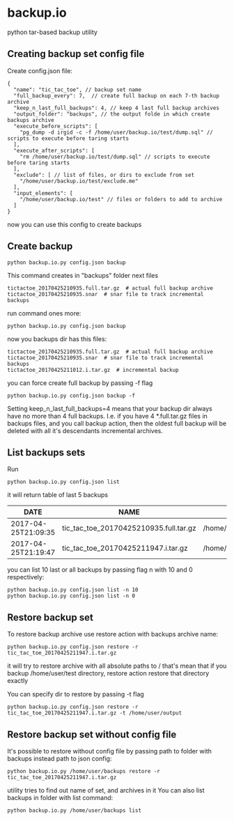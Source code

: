 backup.io
=========

python tar-based backup utility

Creating backup set config file
-------------------------------

Create config.json file:

    {
      "name": "tic_tac_toe", // backup set name
      "full_backup_every": 7,  // create full backup on each 7-th backup archive
      "keep_n_last_full_backups": 4, // keep 4 last full backup archives
      "output_folder": "backups", // the output folde in which create backups archive
      "execute_before_scripts": [
        "pg_dump -d irgid -c -f /home/user/backup.io/test/dump.sql" // scripts to execute before taring starts
      ],
      "execute_after_scripts": [
        "rm /home/user/backup.io/test/dump.sql" // scripts to execute before taring starts
      ],
      "exclude": [ // list of files, or dirs to exclude from set
        "/home/user/backup.io/test/exclude.me"
      ],
      "input_elements": [
        "/home/user/backup.io/test" // files or folders to add to archive
      ]
    }

now you can use this config to create backups

Create backup
-------------

    python backup.io.py config.json backup

This command creates in "backups" folder next files

    tictactoe_20170425210935.full.tar.gz  # actual full backup archive
    tictactoe_20170425210935.snar  # snar file to track incremental backups

run command ones more:

    python backup.io.py config.json backup

now you backups dir has this files:

    tictactoe_20170425210935.full.tar.gz  # actual full backup archive
    tictactoe_20170425210935.snar  # snar file to track incremental backups
    tictactoe_20170425211012.i.tar.gz  # incremental backup

you can force create full backup by passing -f flag

    python backup.io.py config.json backup -f

Setting keep_n_last_full_backups=4 means that your backup dir always have no more than 4 full backups.
I.e. if you have 4 *.full.tar.gz files in backups files, and you call backup action, then the oldest full backup
will be deleted with all it's descendants incremental archives.

List backups sets
-----------------

Run

    python backup.io.py config.json list

it will return table of last 5 backups

| DATE | NAME | PATH | IS_FULL |
| --- | --- | --- | --- |
| 2017-04-25T21:09:35 | tic_tac_toe_20170425210935.full.tar.gz | /home/user/backups/tic_tac_toe_20170425210935.full.tar.gz | True    |
| 2017-04-25T21:19:47 | tic_tac_toe_20170425211947.i.tar.gz    | /home/user/backups/tic_tac_toe_20170425211947.i.tar.gz    | False   |


you can list 10 last or all backups by passing flag n with 10 and 0 respectively:

    python backup.io.py config.json list -n 10
    python backup.io.py config.json list -n 0


Restore backup set
------------------

To restore backup archive use restore action with backups archive name:

    python backup.io.py config.json restore -r tic_tac_toe_20170425211947.i.tar.gz

it will try to restore archive with all absolute paths to /
that's mean that if you backup /home/user/test directory, restore action restore that directory exactly

You can specify dir to restore by passing -t flag

    python backup.io.py config.json restore -r tic_tac_toe_20170425211947.i.tar.gz -t /home/user/output

Restore backup set without config file
--------------------------------------
It's possible to restore without config file by passing path to folder with backups instead path to json config:

    python backup.io.py /home/user/backups restore -r tic_tac_toe_20170425211947.i.tar.gz

utility tries to find out name of set, and archives in it
You can also list backups in folder with list command:

    python backup.io.py /home/user/backups list